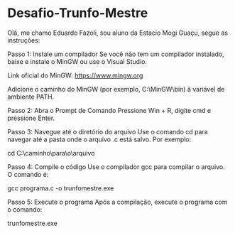 # Desafio-Trunfo-Mestre

Olá, me chamo Eduardo Fazoli, sou aluno da Estacio Mogi Guaçu, segue as instruções: 

Passo 1: Instale um compilador
Se você não tem um compilador instalado, baixe e instale o MinGW ou use o Visual Studio.

Link oficial do MinGW: https://www.mingw.org

Adicione o caminho do MinGW (por exemplo, C:\MinGW\bin) à variável de ambiente PATH.

Passo 2: Abra o Prompt de Comando
Pressione Win + R, digite cmd e pressione Enter.

Passo 3: Navegue até o diretório do arquivo
Use o comando cd para navegar até a pasta onde o arquivo .c está salvo. Por exemplo:

cd C:\caminho\para\o\arquivo

Passo 4: Compile o código
Use o compilador gcc para compilar o arquivo. O comando é:

gcc programa.c -o trunfomestre.exe

Passo 5: Execute o programa
Após a compilação, execute o programa com o comando:

trunfomestre.exe

